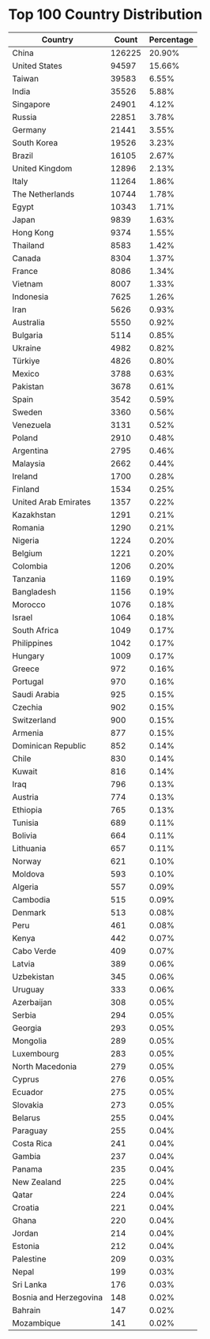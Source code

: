 # Top 100 Country Distribution
| Country | Count | Percentage |
|----|----|----|
| China | 126225 | 20.90% |
| United States | 94597 | 15.66% |
| Taiwan | 39583 | 6.55% |
| India | 35526 | 5.88% |
| Singapore | 24901 | 4.12% |
| Russia | 22851 | 3.78% |
| Germany | 21441 | 3.55% |
| South Korea | 19526 | 3.23% |
| Brazil | 16105 | 2.67% |
| United Kingdom | 12896 | 2.13% |
| Italy | 11264 | 1.86% |
| The Netherlands | 10744 | 1.78% |
| Egypt | 10343 | 1.71% |
| Japan | 9839 | 1.63% |
| Hong Kong | 9374 | 1.55% |
| Thailand | 8583 | 1.42% |
| Canada | 8304 | 1.37% |
| France | 8086 | 1.34% |
| Vietnam | 8007 | 1.33% |
| Indonesia | 7625 | 1.26% |
| Iran | 5626 | 0.93% |
| Australia | 5550 | 0.92% |
| Bulgaria | 5114 | 0.85% |
| Ukraine | 4982 | 0.82% |
| Türkiye | 4826 | 0.80% |
| Mexico | 3788 | 0.63% |
| Pakistan | 3678 | 0.61% |
| Spain | 3542 | 0.59% |
| Sweden | 3360 | 0.56% |
| Venezuela | 3131 | 0.52% |
| Poland | 2910 | 0.48% |
| Argentina | 2795 | 0.46% |
| Malaysia | 2662 | 0.44% |
| Ireland | 1700 | 0.28% |
| Finland | 1534 | 0.25% |
| United Arab Emirates | 1357 | 0.22% |
| Kazakhstan | 1291 | 0.21% |
| Romania | 1290 | 0.21% |
| Nigeria | 1224 | 0.20% |
| Belgium | 1221 | 0.20% |
| Colombia | 1206 | 0.20% |
| Tanzania | 1169 | 0.19% |
| Bangladesh | 1156 | 0.19% |
| Morocco | 1076 | 0.18% |
| Israel | 1064 | 0.18% |
| South Africa | 1049 | 0.17% |
| Philippines | 1042 | 0.17% |
| Hungary | 1009 | 0.17% |
| Greece | 972 | 0.16% |
| Portugal | 970 | 0.16% |
| Saudi Arabia | 925 | 0.15% |
| Czechia | 902 | 0.15% |
| Switzerland | 900 | 0.15% |
| Armenia | 877 | 0.15% |
| Dominican Republic | 852 | 0.14% |
| Chile | 830 | 0.14% |
| Kuwait | 816 | 0.14% |
| Iraq | 796 | 0.13% |
| Austria | 774 | 0.13% |
| Ethiopia | 765 | 0.13% |
| Tunisia | 689 | 0.11% |
| Bolivia | 664 | 0.11% |
| Lithuania | 657 | 0.11% |
| Norway | 621 | 0.10% |
| Moldova | 593 | 0.10% |
| Algeria | 557 | 0.09% |
| Cambodia | 515 | 0.09% |
| Denmark | 513 | 0.08% |
| Peru | 461 | 0.08% |
| Kenya | 442 | 0.07% |
| Cabo Verde | 409 | 0.07% |
| Latvia | 389 | 0.06% |
| Uzbekistan | 345 | 0.06% |
| Uruguay | 333 | 0.06% |
| Azerbaijan | 308 | 0.05% |
| Serbia | 294 | 0.05% |
| Georgia | 293 | 0.05% |
| Mongolia | 289 | 0.05% |
| Luxembourg | 283 | 0.05% |
| North Macedonia | 279 | 0.05% |
| Cyprus | 276 | 0.05% |
| Ecuador | 275 | 0.05% |
| Slovakia | 273 | 0.05% |
| Belarus | 255 | 0.04% |
| Paraguay | 255 | 0.04% |
| Costa Rica | 241 | 0.04% |
| Gambia | 237 | 0.04% |
| Panama | 235 | 0.04% |
| New Zealand | 225 | 0.04% |
| Qatar | 224 | 0.04% |
| Croatia | 221 | 0.04% |
| Ghana | 220 | 0.04% |
| Jordan | 214 | 0.04% |
| Estonia | 212 | 0.04% |
| Palestine | 209 | 0.03% |
| Nepal | 199 | 0.03% |
| Sri Lanka | 176 | 0.03% |
| Bosnia and Herzegovina | 148 | 0.02% |
| Bahrain | 147 | 0.02% |
| Mozambique | 141 | 0.02% |
